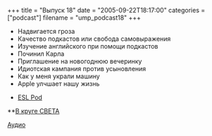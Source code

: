 +++
title = "Выпуск 18"
date = "2005-09-22T18:17:00"
categories = ["podcast"]
filename = "ump_podcast18"
+++


- Надвигается гроза
- Качество подкастов или свобода самовыражения
- Изучение английского при помощи подкастов
- Починил Карла
- Приглашение на новогоднюю вечеринку
- Идиотская кампания против усыновления
- Как у меня украли машину
- Apple улчшает нашу жизнь


* [ESL Pod](http://www.eslpod.com/index.html)

**[В круге СВЕТА](http://www.echo.msk.ru/programs/sorokina/)


[Аудио](http://archive.rucast.net/uwp/media/ump_podcast18.mp3)
<audio src="http://archive.rucast.net/uwp/media/ump_podcast18.mp3" preload="none">